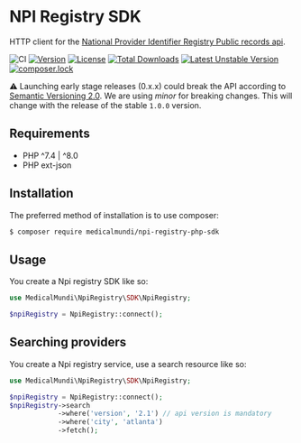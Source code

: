 # NPI Registry SDK
HTTP client for the [National Provider Identifier Registry Public records api](https://npiregistry.cms.hhs.gov/registry/help-api).

![CI](https://github.com/MedicalMundi/npi-registry-sdk/workflows/CI/badge.svg?branch=main)
[![Version](https://poser.pugx.org/medicalmundi/npi-registry-php-sdk/version)](//packagist.org/packages/medicalmundi/npi-registry-php-sdk)
[![License](https://poser.pugx.org/medicalmundi/npi-registry-php-sdk/license)](//packagist.org/packages/medicalmundi/npi-registry-php-sdk)
[![Total Downloads](https://poser.pugx.org/medicalmundi/npi-registry-php-sdk/downloads)](//packagist.org/packages/medicalmundi/npi-registry-php-sdk)
[![Latest Unstable Version](https://poser.pugx.org/medicalmundi/npi-registry-php-sdk/v/unstable)](//packagist.org/packages/medicalmundi/npi-registry-php-sdk)
[![composer.lock](https://poser.pugx.org/medicalmundi/npi-registry-php-sdk/composerlock)](//packagist.org/packages/medicalmundi/npi-registry-php-sdk)

⚠ Launching early stage releases (0.x.x) could break the API according to [Semantic Versioning 2.0](https://semver.org/). We are using *minor* for breaking changes.
This will change with the release of the stable `1.0.0` version.


## Requirements

- PHP ^7.4 | ^8.0
- PHP ext-json

## Installation

The preferred method of installation is to use composer:

```bash
$ composer require medicalmundi/npi-registry-php-sdk
```

## Usage

You create a Npi registry SDK like so:

```php
use MedicalMundi\NpiRegistry\SDK\NpiRegistry;

$npiRegistry = NpiRegistry::connect();
```

## Searching providers

You create a Npi registry service,
use a search resource like so:

```php
use MedicalMundi\NpiRegistry\SDK\NpiRegistry;

$npiRegistry = NpiRegistry::connect();
$npiRegistry->search
            ->where('version', '2.1') // api version is mandatory
            ->where('city', 'atlanta')
            ->fetch();
```
